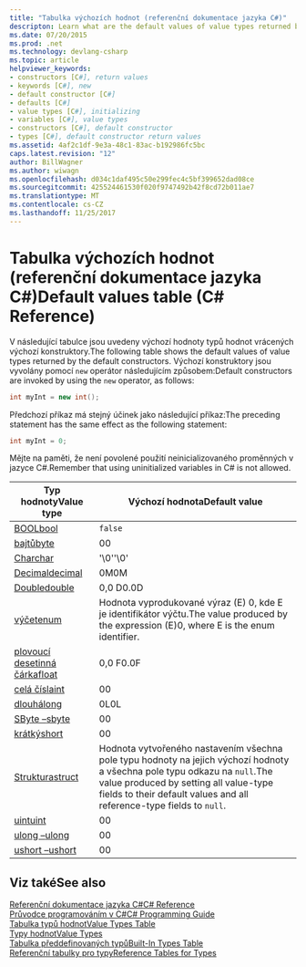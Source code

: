 ```yaml
---
title: "Tabulka výchozích hodnot (referenční dokumentace jazyka C#)"
descripton: Learn what are the default values of value types returned by the default constructors.
ms.date: 07/20/2015
ms.prod: .net
ms.technology: devlang-csharp
ms.topic: article
helpviewer_keywords:
- constructors [C#], return values
- keywords [C#], new
- default constructor [C#]
- defaults [C#]
- value types [C#], initializing
- variables [C#], value types
- constructors [C#], default constructor
- types [C#], default constructor return values
ms.assetid: 4af2c1df-9e3a-48c1-83ac-b192986fc5bc
caps.latest.revision: "12"
author: BillWagner
ms.author: wiwagn
ms.openlocfilehash: d034c1daf495c50e299fec4c5bf399652dad08ce
ms.sourcegitcommit: 425524461530f020f9747492b42f8cd72b011ae7
ms.translationtype: MT
ms.contentlocale: cs-CZ
ms.lasthandoff: 11/25/2017
---
```

# <a name="default-values-table-c-reference"></a><span data-ttu-id="1c89e-102">Tabulka výchozích hodnot (referenční dokumentace jazyka C#)</span><span class="sxs-lookup"><span data-stu-id="1c89e-102">Default values table (C# Reference)</span></span>
<span data-ttu-id="1c89e-103">V následující tabulce jsou uvedeny výchozí hodnoty typů hodnot vrácených výchozí konstruktory.</span><span class="sxs-lookup"><span data-stu-id="1c89e-103">The following table shows the default values of value types returned by the default constructors.</span></span> <span data-ttu-id="1c89e-104">Výchozí konstruktory jsou vyvolány pomocí `new` operátor následujícím způsobem:</span><span class="sxs-lookup"><span data-stu-id="1c89e-104">Default constructors are invoked by using the `new` operator, as follows:</span></span>

```csharp
int myInt = new int();
```

<span data-ttu-id="1c89e-105">Předchozí příkaz má stejný účinek jako následující příkaz:</span><span class="sxs-lookup"><span data-stu-id="1c89e-105">The preceding statement has the same effect as the following statement:</span></span>

```csharp
int myInt = 0;
```

<span data-ttu-id="1c89e-106">Mějte na paměti, že není povolené použití neinicializovaného proměnných v jazyce C#.</span><span class="sxs-lookup"><span data-stu-id="1c89e-106">Remember that using uninitialized variables in C# is not allowed.</span></span>

|<span data-ttu-id="1c89e-107">Typ hodnoty</span><span class="sxs-lookup"><span data-stu-id="1c89e-107">Value type</span></span>|<span data-ttu-id="1c89e-108">Výchozí hodnota</span><span class="sxs-lookup"><span data-stu-id="1c89e-108">Default value</span></span>|
|----------------|-------------------|
|[<span data-ttu-id="1c89e-109">BOOL</span><span class="sxs-lookup"><span data-stu-id="1c89e-109">bool</span></span>](../../../csharp/language-reference/keywords/bool.md)|`false`|
|[<span data-ttu-id="1c89e-110">bajtů</span><span class="sxs-lookup"><span data-stu-id="1c89e-110">byte</span></span>](../../../csharp/language-reference/keywords/byte.md)|<span data-ttu-id="1c89e-111">0</span><span class="sxs-lookup"><span data-stu-id="1c89e-111">0</span></span>|
|[<span data-ttu-id="1c89e-112">Char</span><span class="sxs-lookup"><span data-stu-id="1c89e-112">char</span></span>](../../../csharp/language-reference/keywords/char.md)|<span data-ttu-id="1c89e-113">'\0'</span><span class="sxs-lookup"><span data-stu-id="1c89e-113">'\0'</span></span>|
|[<span data-ttu-id="1c89e-114">Decimal</span><span class="sxs-lookup"><span data-stu-id="1c89e-114">decimal</span></span>](../../../csharp/language-reference/keywords/decimal.md)|<span data-ttu-id="1c89e-115">0M</span><span class="sxs-lookup"><span data-stu-id="1c89e-115">0M</span></span>|
|[<span data-ttu-id="1c89e-116">Double</span><span class="sxs-lookup"><span data-stu-id="1c89e-116">double</span></span>](../../../csharp/language-reference/keywords/double.md)|<span data-ttu-id="1c89e-117">0,0 D</span><span class="sxs-lookup"><span data-stu-id="1c89e-117">0.0D</span></span>|
|[<span data-ttu-id="1c89e-118">výčet</span><span class="sxs-lookup"><span data-stu-id="1c89e-118">enum</span></span>](../../../csharp/language-reference/keywords/enum.md)|<span data-ttu-id="1c89e-119">Hodnota vyprodukované výraz (E) 0, kde E je identifikátor výčtu.</span><span class="sxs-lookup"><span data-stu-id="1c89e-119">The value produced by the expression (E)0, where E is the enum identifier.</span></span>|
|[<span data-ttu-id="1c89e-120">plovoucí desetinná čárka</span><span class="sxs-lookup"><span data-stu-id="1c89e-120">float</span></span>](../../../csharp/language-reference/keywords/float.md)|<span data-ttu-id="1c89e-121">0,0 F</span><span class="sxs-lookup"><span data-stu-id="1c89e-121">0.0F</span></span>|
|[<span data-ttu-id="1c89e-122">celá čísla</span><span class="sxs-lookup"><span data-stu-id="1c89e-122">int</span></span>](../../../csharp/language-reference/keywords/int.md)|<span data-ttu-id="1c89e-123">0</span><span class="sxs-lookup"><span data-stu-id="1c89e-123">0</span></span>|
|[<span data-ttu-id="1c89e-124">dlouhá</span><span class="sxs-lookup"><span data-stu-id="1c89e-124">long</span></span>](../../../csharp/language-reference/keywords/long.md)|<span data-ttu-id="1c89e-125">0L</span><span class="sxs-lookup"><span data-stu-id="1c89e-125">0L</span></span>|
|[<span data-ttu-id="1c89e-126">SByte –</span><span class="sxs-lookup"><span data-stu-id="1c89e-126">sbyte</span></span>](../../../csharp/language-reference/keywords/sbyte.md)|<span data-ttu-id="1c89e-127">0</span><span class="sxs-lookup"><span data-stu-id="1c89e-127">0</span></span>|
|[<span data-ttu-id="1c89e-128">krátký</span><span class="sxs-lookup"><span data-stu-id="1c89e-128">short</span></span>](../../../csharp/language-reference/keywords/short.md)|<span data-ttu-id="1c89e-129">0</span><span class="sxs-lookup"><span data-stu-id="1c89e-129">0</span></span>|
|[<span data-ttu-id="1c89e-130">Struktura</span><span class="sxs-lookup"><span data-stu-id="1c89e-130">struct</span></span>](../../../csharp/language-reference/keywords/struct.md)|<span data-ttu-id="1c89e-131">Hodnota vytvořeného nastavením všechna pole typu hodnoty na jejich výchozí hodnoty a všechna pole typu odkazu na `null`.</span><span class="sxs-lookup"><span data-stu-id="1c89e-131">The value produced by setting all value-type fields to their default values and all reference-type fields to `null`.</span></span>|
|[<span data-ttu-id="1c89e-132">uint</span><span class="sxs-lookup"><span data-stu-id="1c89e-132">uint</span></span>](../../../csharp/language-reference/keywords/uint.md)|<span data-ttu-id="1c89e-133">0</span><span class="sxs-lookup"><span data-stu-id="1c89e-133">0</span></span>|
|[<span data-ttu-id="1c89e-134">ulong –</span><span class="sxs-lookup"><span data-stu-id="1c89e-134">ulong</span></span>](../../../csharp/language-reference/keywords/ulong.md)|<span data-ttu-id="1c89e-135">0</span><span class="sxs-lookup"><span data-stu-id="1c89e-135">0</span></span>|
|[<span data-ttu-id="1c89e-136">ushort –</span><span class="sxs-lookup"><span data-stu-id="1c89e-136">ushort</span></span>](../../../csharp/language-reference/keywords/ushort.md)|<span data-ttu-id="1c89e-137">0</span><span class="sxs-lookup"><span data-stu-id="1c89e-137">0</span></span>|

## <a name="see-also"></a><span data-ttu-id="1c89e-138">Viz také</span><span class="sxs-lookup"><span data-stu-id="1c89e-138">See also</span></span>
 [<span data-ttu-id="1c89e-139">Referenční dokumentace jazyka C#</span><span class="sxs-lookup"><span data-stu-id="1c89e-139">C# Reference</span></span>](../../../csharp/language-reference/index.md)  
 [<span data-ttu-id="1c89e-140">Průvodce programováním v C#</span><span class="sxs-lookup"><span data-stu-id="1c89e-140">C# Programming Guide</span></span>](../../../csharp/programming-guide/index.md)  
 [<span data-ttu-id="1c89e-141">Tabulka typů hodnot</span><span class="sxs-lookup"><span data-stu-id="1c89e-141">Value Types Table</span></span>](../../../csharp/language-reference/keywords/value-types-table.md)  
 [<span data-ttu-id="1c89e-142">Typy hodnot</span><span class="sxs-lookup"><span data-stu-id="1c89e-142">Value Types</span></span>](../../../csharp/language-reference/keywords/value-types.md)  
 [<span data-ttu-id="1c89e-143">Tabulka předdefinovaných typů</span><span class="sxs-lookup"><span data-stu-id="1c89e-143">Built-In Types Table</span></span>](../../../csharp/language-reference/keywords/built-in-types-table.md)  
 [<span data-ttu-id="1c89e-144">Referenční tabulky pro typy</span><span class="sxs-lookup"><span data-stu-id="1c89e-144">Reference Tables for Types</span></span>](../../../csharp/language-reference/keywords/reference-tables-for-types.md)
